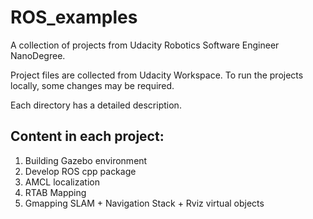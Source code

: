 # ROS_examples
A collection of projects from Udacity Robotics Software Engineer NanoDegree. 

Project files are collected from Udacity Workspace. To run the projects locally, some changes may be required.

Each directory has a detailed description.

## Content in each project:
1. Building Gazebo environment
2. Develop ROS cpp package 
3. AMCL localization
4. RTAB Mapping
5. Gmapping SLAM + Navigation Stack + Rviz virtual objects

